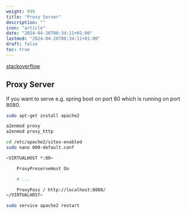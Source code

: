 ```yaml
---
weight: 999
title: "Proxy Server"
description: ""
icon: "article"
date: "2024-04-26T08:34:11+01:00"
lastmod: "2024-04-26T08:34:11+01:00"
draft: false
toc: true
---
```


[stackoverflow](https://stackoverflow.com/questions/33703965/how-can-i-run-a-spring-boot-application-on-port-80)

## Proxy Server

If you want to serve e.g. spring boot on port 80 which is running on port 8080.

```bash
sudo apt-get install apache2

a2enmod proxy
a2enmod proxy_http   

cd /etc/apache2/sites-enabled
sudo nano 000-default.conf
```

```bash
<VIRTUALHOST *:80>

    ProxyPreserveHost On

    # ...

    ProxyPass / http://localhost:8080/
</VIRTUALHOST>
```


```bash
sudo service apache2 restart
```